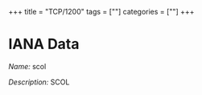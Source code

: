 +++
title = "TCP/1200"
tags = [""]
categories = [""]
+++

# IANA Data

_Name:_ scol

_Description:_ SCOL

